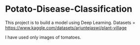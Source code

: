 # Potato-Disease-Classification
This project is to build a model using Deep Learning.
Datasets = https://www.kaggle.com/datasets/arjuntejaswi/plant-village

I have used only images of tomatoes.
